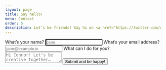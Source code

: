 ```yaml
---
layout: page
title: Say hello!
menu: Contact
order: 5
description: Let’s be friends! Say hi on <a href="https://twitter.com/connor_baer" class="strong link">Twitter</a>, read my stories on <a href="https://medium.com/@connor_baer" class="strong link">Medium</a> or shoot me an <a href="mailto:hello@connorbaer.io&body=Hi Connor! Let's be creative together…" class="strong link">email</a>.
---
```

<div class="ctnr-golden">
    <form action="//formspree.io/hello@connorbaer.io"
          method="POST">
        <label for="name">What’s your name?</label>
        <input type="text" name="name" placeholder="Jane" required="true" autofocus="true">
        <label for="_replyto">What’s your email address?</label>
        <input type="email" name="_replyto" placeholder="jane@example.io" required="true">
        <label for="message">What can I do for you?</label>
        <textarea type="text" name="message" placeholder="Hi Connor! Let's be creative together…" required="true"></textarea>
        <input type="hidden" name="_subject" value="Someone wants to say hello" />
        <input type="hidden" name="_next" value="//connorbaer.io/success.html" />
        <input type="text" name="_gotcha" style="display:none" />
        <button type="submit">Submit and be happy!</button>
    </form>
</div>